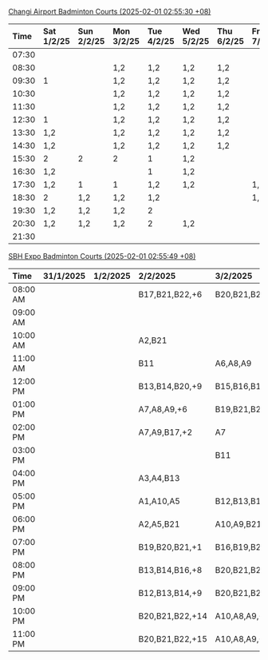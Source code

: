 [Changi Airport Badminton Courts (2025-02-01 02:55:30 +08)](https://www.carc.org.sg/FacilityBooking.aspx)

| Time   | Sat 1/2/25   | Sun 2/2/25   | Mon 3/2/25   | Tue 4/2/25   | Wed 5/2/25   | Thu 6/2/25   | Fri 7/2/25   |
|:-------|:-------------|:-------------|:-------------|:-------------|:-------------|:-------------|:-------------|
| 07:30  |              |              |              |              |              |              |              |
| 08:30  |              |              | 1,2          | 1,2          | 1,2          | 1,2          |              |
| 09:30  | 1            |              | 1,2          | 1,2          | 1,2          | 1,2          |              |
| 10:30  |              |              | 1,2          | 1,2          | 1,2          | 1,2          |              |
| 11:30  |              |              | 1,2          | 1,2          | 1,2          | 1,2          |              |
| 12:30  | 1            |              | 1,2          | 1,2          | 1,2          | 1,2          |              |
| 13:30  | 1,2          |              | 1,2          | 1,2          | 1,2          | 1,2          |              |
| 14:30  | 1,2          |              | 1,2          | 1,2          | 1,2          | 1,2          |              |
| 15:30  | 2            | 2            | 2            | 1            | 1,2          |              |              |
| 16:30  | 1,2          |              |              | 1            | 1,2          |              |              |
| 17:30  | 1,2          | 1            | 1            | 1,2          | 1,2          |              | 1,2          |
| 18:30  | 2            | 1,2          | 1,2          | 1,2          |              |              | 1,2          |
| 19:30  | 1,2          | 1,2          | 1,2          | 2            |              |              |              |
| 20:30  | 1,2          | 1,2          | 1,2          | 2            | 1,2          |              |              |
| 21:30  |              |              |              |              |              |              |              |

[SBH Expo Badminton Courts (2025-02-01 02:55:49 +08)](https://singaporebadmintonhall.getomnify.com/widgets/O3MRKGBH359GA55KHMG1RD)

| Time     | 31/1/2025   | 1/2/2025   | 2/2/2025        | 3/2/2025        | 4/2/2025        | 5/2/2025        | 6/2/2025        |
|:---------|:------------|:-----------|:----------------|:----------------|:----------------|:----------------|:----------------|
| 08:00 AM |             |            | B17,B21,B22,+6  | B20,B21,B22,+11 | B19,B21,B22,+14 | B20,B21,B22,+18 | B19,B21,B22,+19 |
| 09:00 AM |             |            |                 |                 | B19,B21,B22,+13 | B20,B21,B22,+18 | B19,B21,B22,+19 |
| 10:00 AM |             |            | A2,B21          |                 | B19,B20,B21,+16 | B19,B21,B22,+16 | B19,B20,B22,+18 |
| 11:00 AM |             |            | B11             | A6,A8,A9        | B19,B20,B21,+17 | B20,B21,B22,+17 | B19,B20,B22,+18 |
| 12:00 PM |             |            | B13,B14,B20,+9  | B15,B16,B17,+2  | B19,B21,B22,+11 | B20,B21,B22,+18 | B19,B21,B22,+19 |
| 01:00 PM |             |            | A7,A8,A9,+6     | B19,B21,B22,+6  | B20,B21,B22,+10 | B19,B21,B22,+19 | B19,B21,B22,+19 |
| 02:00 PM |             |            | A7,A9,B17,+2    | A7              | B20,B21,B22,+14 | B19,B21,B22,+19 | B19,B21,B22,+14 |
| 03:00 PM |             |            |                 | B11             | B11,B14,B18,+2  | B19,B20,B21,+8  | B19,B21,B22,+12 |
| 04:00 PM |             |            | A3,A4,B13       |                 | A3              | B14,B15,B21,+2  | B14,B15,B17,+5  |
| 05:00 PM |             |            | A1,A10,A5       | B12,B13,B17,+5  | A2,A3,B13,+1    |                 | A10             |
| 06:00 PM |             |            | A2,A5,B21       | A10,A9,B21,+6   | A5,B14,B15,+4   | A10,B16,B21     |                 |
| 07:00 PM |             |            | B19,B20,B21,+1  | B16,B19,B21,+11 | B19,B21,B22,+9  | A10,B21,B22     |                 |
| 08:00 PM |             |            | B13,B14,B16,+8  | B20,B21,B22,+15 |                 |                 | B19,B20,B22,+2  |
| 09:00 PM |             |            | B12,B13,B14,+9  | B20,B21,B22,+16 |                 |                 | B19,B20,B22,+2  |
| 10:00 PM |             |            | B20,B21,B22,+14 | A10,A8,A9,+7    | A10,A8,A9,+7    | A10,A8,A9,+7    |                 |
| 11:00 PM |             |            | B20,B21,B22,+15 | A10,A8,A9,+7    | A10,A8,A9,+7    | A10,A8,A9,+7    |                 |
